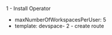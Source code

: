1 - Install Operator
  - maxNumberOfWorkspacesPerUser: 5
  - template: devspace-<username>
2 - create route